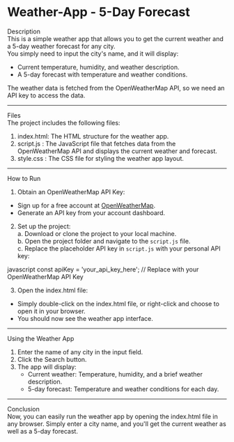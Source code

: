 # Weather-App  - 5-Day Forecast

Description  
This is a simple weather app that allows you to get the current weather and a 5-day weather forecast for any city.  
You simply need to input the city's name, and it will display:  
- Current temperature, humidity, and weather description.  
- A 5-day forecast with temperature and weather conditions.  

The weather data is fetched from the OpenWeatherMap API, so we need an API key to access the data.

---

Files  
The project includes the following files:  
1. index.html: The HTML structure for the weather app.  
2. script.js : The JavaScript file that fetches data from the OpenWeatherMap API and displays the current weather and forecast.  
3. style.css : The CSS file for styling the weather app layout.  

---

How to Run  

1. Obtain an OpenWeatherMap API Key:  
- Sign up for a free account at [OpenWeatherMap](https://openweathermap.org/).  
- Generate an API key from your account dashboard.  

2. Set up the project:  
a. Download or clone the project to your local machine.  
b. Open the project folder and navigate to the `script.js` file.  
c. Replace the placeholder API key in `script.js` with your personal API key:  

javascript
const apiKey = 'your_api_key_here'; // Replace with your OpenWeatherMap API Key


3. Open the index.html file:  
- Simply double-click on the index.html file, or right-click and choose to open it in your browser.  
- You should now see the weather app interface.

---

Using the Weather App  

1. Enter the name of any city in the input field.  
2. Click the Search button.  
3. The app will display:  
   - Current weather: Temperature, humidity, and a brief weather description.  
   - 5-day forecast: Temperature and weather conditions for each day.  

---

Conclusion  
Now, you can easily run the weather app by opening the index.html file in any browser. Simply enter a city name, and you'll get the current weather as well as a 5-day forecast.

